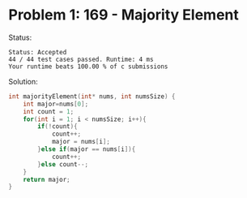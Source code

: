 # Problem 1: 169 - Majority Element

Status:
```
Status: Accepted
44 / 44 test cases passed. Runtime: 4 ms
Your runtime beats 100.00 % of c submissions
```

Solution:

```c
int majorityElement(int* nums, int numsSize) {
    int major=nums[0];
    int count = 1;
    for(int i = 1; i < numsSize; i++){
        if(!count){
            count++;
            major = nums[i];
        }else if(major == nums[i]){
            count++;
        }else count--;
    }
    return major;
}
```

